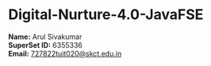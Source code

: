 # Digital-Nurture-4.0-JavaFSE

**Name:** Arul Sivakumar  
**SuperSet ID:** 6355336  
**Email:** 727822tuit020@skct.edu.in
